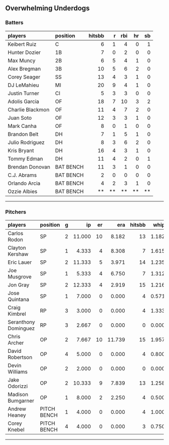 ## Overwhelming Underdogs

### Batters

 
|players          |position  | hitsbb|  r| rbi| hr| sb| 
|:----------------|:---------|------:|--:|---:|--:|--:| 
|Keibert Ruiz     |C         |      6|  1|   4|  0|  1| 
|Hunter Dozier    |1B        |      7|  0|   2|  0|  0| 
|Max Muncy        |2B        |      6|  5|   4|  1|  0| 
|Alex Bregman     |3B        |     10|  5|   6|  2|  0| 
|Corey Seager     |SS        |     13|  4|   3|  1|  0| 
|DJ LeMahieu      |MI        |     20|  9|   4|  1|  0| 
|Justin Turner    |CI        |      5|  3|   3|  0|  0| 
|Adolis Garcia    |OF        |     18|  7|  10|  3|  2| 
|Charlie Blackmon |OF        |     11|  4|   7|  2|  0| 
|Juan Soto        |OF        |     12|  3|   3|  1|  0| 
|Mark Canha       |OF        |      8|  0|   1|  0|  0| 
|Brandon Belt     |DH        |      7|  1|   5|  1|  0| 
|Julio Rodriguez  |DH        |      8|  3|   6|  2|  0| 
|Kris Bryant      |DH        |     16|  4|   3|  1|  0| 
|Tommy Edman      |DH        |     11|  4|   2|  0|  1| 
|Brendan Donovan  |BAT BENCH |     11|  3|   1|  0|  0| 
|C.J. Abrams      |BAT BENCH |      2|  0|   0|  0|  0| 
|Orlando Arcia    |BAT BENCH |      4|  2|   3|  1|  0| 
|Ozzie Albies     |BAT BENCH |     **| **|  **| **| **| 

* * *

### Pitchers

 
|players              |position    |  g|     ip| er|    era| hitsbb|  whip| so|  w| sv| 
|:--------------------|:-----------|--:|------:|--:|------:|------:|-----:|--:|--:|--:| 
|Carlos Rodon         |SP          |  2| 11.000| 10|  8.182|     13| 1.182| 17|  0|  0| 
|Clayton Kershaw      |SP          |  1|  4.333|  4|  8.308|      7| 1.615|  6|  0|  0| 
|Eric Lauer           |SP          |  2| 11.333|  5|  3.971|     14| 1.235|  7|  0|  0| 
|Joe Musgrove         |SP          |  1|  5.333|  4|  6.750|      7| 1.312|  4|  0|  0| 
|Jon Gray             |SP          |  2| 12.333|  4|  2.919|     15| 1.216| 13|  1|  0| 
|Jose Quintana        |SP          |  1|  7.000|  0|  0.000|      4| 0.571|  4|  1|  0| 
|Craig Kimbrel        |RP          |  3|  3.000|  0|  0.000|      4| 1.333|  2|  0|  2| 
|Seranthony Dominguez |RP          |  3|  2.667|  0|  0.000|      0| 0.000|  3|  0|  2| 
|Chris Archer         |OP          |  2|  7.667| 10| 11.739|     15| 1.957|  7|  0|  0| 
|David Robertson      |OP          |  4|  5.000|  0|  0.000|      4| 0.800|  5|  1|  2| 
|Devin Williams       |OP          |  2|  2.000|  0|  0.000|      0| 0.000|  4|  0|  0| 
|Jake Odorizzi        |OP          |  2| 10.333|  9|  7.839|     13| 1.258|  7|  0|  0| 
|Madison Bumgarner    |OP          |  1|  8.000|  2|  2.250|      4| 0.500|  9|  1|  0| 
|Andrew Heaney        |PITCH BENCH |  1|  4.000|  0|  0.000|      4| 1.000|  4|  0|  0| 
|Corey Knebel         |PITCH BENCH |  4|  4.000|  0|  0.000|      3| 0.750|  4|  0|  0| 


* * *


